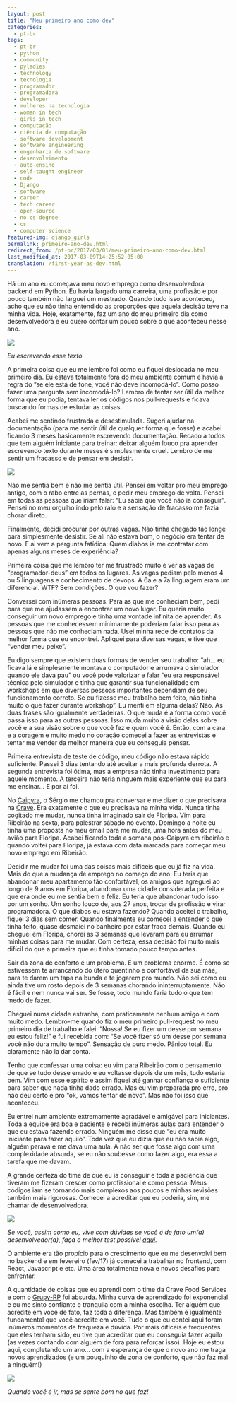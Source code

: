```yaml
---
layout: post
title: "Meu primeiro ano como dev"
categories:
  - pt-br
tags:
  - pt-br
  - python
  - community 
  - pyladies
  - technology
  - tecnologia
  - programador
  - programadora
  - developer
  - mulheres na tecnologia
  - woman in tech
  - girls in tech
  - computação
  - ciência de computação
  - software development
  - software engineering
  - engenharia de software
  - desenvolvimento
  - auto-ensino
  - self-taught engineer
  - code
  - Django
  - software
  - career
  - tech career
  - open-source
  - no cs degree
  - cs
  - computer science
featured-img: django_girls
permalink: primeiro-ano-dev.html
redirect_from: /pt-br/2017/03/01/meu-primeiro-ano-como-dev.html
last_modified_at: 2017-03-09T14:25:52-05:00
translation: /first-year-as-dev.html 
---
```


Há um ano eu começava meu novo emprego como desenvolvedora backend em Python. 
Eu havia largado uma carreira, uma profissão e por pouco também não larguei um mestrado.
Quando tudo isso aconteceu, acho que eu não tinha entendido as proporções que aquela decisão teve na minha vida. 
Hoje, exatamente, faz um ano do meu primeiro dia como desenvolvedora e eu quero contar um pouco sobre o que aconteceu nesse ano.

![](https://cdn-images-1.medium.com/max/800/1*Qiu_GZhqLl-U1YFbghTN2A.gif)

*Eu escrevendo esse texto*

A primeira coisa que eu me lembro foi como eu fiquei deslocada no meu primeiro dia. Eu estava totalmente fora do meu ambiente comum e havia a regra do “se ele está de fone, você não deve incomodá-lo”. Como posso fazer uma pergunta sem incomodá-lo? Lembro de tentar ser útil da melhor forma que eu podia, tentava ler os códigos nos pull-requests e ficava buscando formas de estudar as coisas.

Acabei me sentindo frustrada e desestimulada. Sugeri ajudar na documentação (para me sentir útil de qualquer forma que fosse) e acabei ficando 3 meses basicamente escrevendo documentação. Recado a todos que tem alguém iniciante para treinar: deixar alguém louco pra aprender escrevendo texto durante meses é simplesmente cruel. Lembro de me sentir um fracasso e de pensar em desistir.

![](https://cdn-images-1.medium.com/max/600/1*bQpZeR8s-hryNGa2EPVQ4A.gif)

Não me sentia bem e não me sentia útil. Pensei em voltar pro meu emprego antigo, com o rabo entre as pernas, e pedir meu emprego de volta. Pensei em todas as pessoas que iriam falar: “Eu sabia que você não ia conseguir”. Pensei no meu orgulho indo pelo ralo e a sensação de fracasso me fazia chorar direto.

Finalmente, decidi procurar por outras vagas. Não tinha chegado tão longe para simplesmente desistir. Se ali não estava bom, o negócio era tentar de novo. E ai vem a pergunta fatídica: Quem diabos ia me contratar com apenas alguns meses de experiência?

Primeira coisa que me lembro ter me frustrado muito é ver as vagas de “programador-deus” em todos os lugares. As vagas pediam pelo menos 4 ou 5 linguagens e conhecimento de devops. A 6a e a 7a linguagem eram um diferencial. WTF? Sem condições. O que vou fazer?

Conversei com inúmeras pessoas. Para as que me conheciam bem, pedi para que me ajudassem a encontrar um novo lugar. Eu queria muito conseguir um novo emprego e tinha uma vontade infinita de aprender. As pessoas que me conhecessem minimamente poderiam falar isso para as pessoas que não me conheciam nada. Usei minha rede de contatos da melhor forma que eu encontrei. Apliquei para diversas vagas, e tive que “vender meu peixe”.

Eu digo sempre que existem duas formas de vender seu trabalho: “ah… eu ficava lá e simplesmente montava o computador e arrumava o simulador quando ele dava pau” ou você pode valorizar e falar “eu era responsável técnica pelo simulador e tinha que garantir sua funcionalidade em workshops em que diversas pessoas importantes dependiam de seu funcionamento correto. Se eu fizesse meu trabalho bem feito, não tinha muito o que fazer durante workshop”. Eu menti em alguma delas? Não. As duas frases são igualmente verdadeiras. O que muda é a forma como você passa isso para as outras pessoas. Isso muda muito a visão delas sobre você e a sua visão sobre o que você fez e quem você é. Então, com a cara e a coragem e muito medo no coração comecei a fazer as entrevistas e tentar me vender da melhor maneira que eu conseguia pensar.

Primeira entrevista de teste de código, meu código não estava rápido suficiente. Passei 3 dias tentando até aceitar a mais profunda derrota. A segunda entrevista foi ótima, mas a empresa não tinha investimento para aquele momento. A terceira não teria ninguém mais experiente que eu para me ensinar… E por aí foi.

No [Caipyra](http://caipyra.python.org.br/), o Sérgio me chamou pra conversar e me dizer o que precisava na [Crave](https://sourcewhatsgood.com/). Era exatamente o que eu precisava na minha vida.
Nunca tinha cogitado me mudar, nunca tinha imaginado sair de Floripa. Vim para Ribeirão na sexta, para palestrar sábado no evento. Domingo a noite eu tinha uma proposta no meu email para me mudar, uma hora antes do meu avião para Floripa. Acabei ficando toda a semana pós-Caipyra em ribeirão e quando voltei para Floripa, já estava com data marcada para começar meu novo emprego em Ribeirão.

Decidir me mudar foi uma das coisas mais difíceis que eu já fiz na vida. Mais do que a mudança de emprego no começo do ano. Eu teria que abandonar meu apartamento tão confortável, os amigos que agreguei ao longo de 9 anos em Floripa, abandonar uma cidade considerada perfeita e que era onde eu me sentia bem e feliz. Eu teria que abandonar tudo isso por um sonho. Um sonho louco de, aos 27 anos, trocar de profissão e virar programadora. O que diabos eu estava fazendo? Quando aceitei o trabalho, fiquei 3 dias sem comer. Quando finalmente eu comecei a entender o que tinha feito, quase desmaiei no banheiro por estar fraca demais. Quando eu cheguei em Floripa, chorei as 3 semanas que levaram para eu arrumar minhas coisas para me mudar. Com certeza, essa decisão foi muito mais difícil do que a primeira que eu tinha tomado pouco tempo antes.

Sair da zona de conforto é um problema. É um problema enorme. É como se estivessem te arrancando do útero quentinho e confortável da sua mãe, para te darem um tapa na bunda e te jogarem pro mundo. Não sei como eu ainda tive um rosto depois de 3 semanas chorando ininterruptamente. Não é fácil e nem nunca vai ser. Se fosse, todo mundo faria tudo o que tem medo de fazer.

Cheguei numa cidade estranha, com praticamente nenhum amigo e com muito medo. Lembro-me quando fiz o meu primeiro pull-request no meu primeiro dia de trabalho e falei: “Nossa! Se eu fizer um desse por semana eu estou feliz!” e fui recebida com: “Se você fizer só um desse por semana você não dura muito tempo”. Sensação de puro medo. Pânico total. Eu claramente não ia dar conta.

Tenho que confessar uma coisa: eu vim para Ribeirão com o pensamento de que se tudo desse errado e eu voltasse depois de um mês, tudo estaria bem. Vim com esse espírito e assim fiquei até ganhar confiança o suficiente para saber que nada tinha dado errado. Mas eu vim preparada pro erro, pro não deu certo e pro “ok, vamos tentar de novo”. Mas não foi isso que aconteceu.

Eu entrei num ambiente extremamente agradável e amigável para iniciantes. Toda a equipe era boa e paciente e recebi inúmeras aulas para entender o que eu estava fazendo errado. Ninguém me disse que “eu era muito iniciante para fazer aquilo”. Toda vez que eu dizia que eu não sabia algo, alguém parava e me dava uma aula. A não ser que fosse algo com uma complexidade absurda, se eu não soubesse como fazer algo, era essa a tarefa que me davam.

A grande certeza do time de que eu ia conseguir e toda a paciência que tiveram me fizeram crescer como profissional e como pessoa. Meus códigos iam se tornando mais complexos aos poucos e minhas revisões também mais rigorosas. Comecei a acreditar que eu poderia, sim, me chamar de desenvolvedora.

![](https://media.giphy.com/media/vzO0Vc8b2VBLi/giphy.gif)

*Se você, assim como eu, vive com dúvidas se você é de fato um(a) desenvolvedor(a), faça o melhor test possível [aqui](http://amiarealdev.com/#).*

O ambiente era tão propício para o crescimento que eu me desenvolvi bem no backend e em fevereiro (fev/17) já comecei a trabalhar no frontend, com React, Javascript e etc. Uma área totalmente nova e novos desafios para enfrentar.

A quantidade de coisas que eu aprendi com o time da Crave Food Services e com o [Grupy-RP](https://www.facebook.com/grupyrp/?fref=ts) foi absurda. Minha curva de aprendizado foi exponencial e eu me sinto confiante e tranquila com a minha escolha. Ter alguém que acredite em você de fato, faz toda a diferença. Mas também é igualmente fundamental que você acredite em você. Tudo o que eu contei aqui foram inúmeros momentos de fraqueza e dúvida. Por mais difíceis e frequentes que eles tenham sido, eu tive que acreditar que eu conseguia fazer aquilo (as vezes contando com alguém de fora para reforçar isso). 
Hoje eu estou aqui, completando um ano… com a esperança de que o novo ano me traga novos aprendizados (e um pouquinho de zona de conforto, que não faz mal a ninguém!)

![](https://cdn-images-1.medium.com/max/800/1*Yh2x0_YKq28sW_yKyygc3Q.gif)

*Quando você é jr, mas se sente bom no que faz!*

